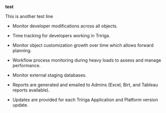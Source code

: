 **test**

This is another test line

-   Monitor developer modifications across all objects.​
-   Time tracking for developers working in Tririga.
-   Monitor object customization growth over time which allows forward planning.
-   Workflow process monitoring during heavy loads to assess and manage performance.​
   
-   Monitor external staging databases.​
    
-   Reports are generated and emailed to Admins (Excel, Birt, and Tableau reports available).​
    
-   Updates are provided for each Tririga Application and Platform version update.
<!--stackedit_data:
eyJoaXN0b3J5IjpbMzY2NjE3MjA4XX0=
-->